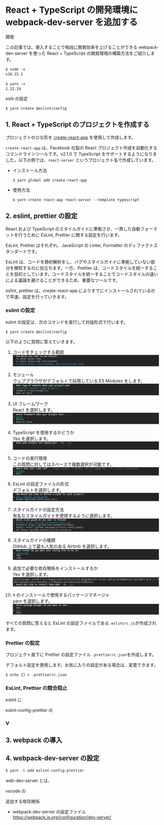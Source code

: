 # React + TypeScript の開発環境に webpack-dev-server を追加する

開発

この記事では、導入することで格段に開発効率を上げることができる webpack-dev-server を使った React + TypeScript の開発環境の構築方法をご紹介します。

```shell
$ node -v
v16.15.1

$ yarn -v
1.22.19
```

eslit の設定

```shell
$ yarn create @eslint/config
```

## 1. React + TypeScript のプロジェクトを作成する

プロジェクトのひな形を [create-react-app](https://create-react-app.dev/) を使用して作成します。

`create-react-app` は、Facebook 社製の React プロジェクト作成を自動化するコマンドラインツールです。v2.1.0 で TypeScript をサポートするようになりました。以下の例では、`react-server` というプロジェクト名で作成しています。

- インストール方法

  ```shell
  $ yarn global add create-react-app
  ```

- 使用方法
  ```shell
  $ yarn create react-app react-server --template typescript
  ```

## 2. eslint, prettier の設定

React および TypeScript のスタイルガイドに準拠させ、一貫した自動フォーマットを行うために EsLint, Prettier に関する設定を行います。

EsLint, Prettier はそれぞれ、JavaScript の Linter, Formatter のディファクトスタンダードです。

EsLint は、コードを静的解析をし、バグやスタイルガイドに準拠していない部分を検知するのに役立ちます。一方、Prettier は、コードスタイルを統一することを目的としています。コードスタイルを統一することでコードスタイルの違いによる議論を避けることができるため、重要なツールです。

eslint, prettier は、create-react-app によりすでにインストールされているので早速、設定を行っていきます。

### eslint の設定

eslint の設定は、次のコマンドを実行して対話形式で行います。

```shell
$ yarn create @eslint/config
```

以下のように質問に答えていきます。

1.  コードをチェックする範囲
    ![](images/1.png)
2.  モジュール  
     ウェブブラウザがデフォルトで採用している ES Modules をします。
    ![](images/2.png)
3.  UI フレームワーク  
    React を選択します。
    ![](images/3.png)
4.  TypeScript を使用するかどうか  
    Yes を選択します。
    ![](images/4.png)
5.  コードの実行環境  
    この質問に対してはスペースで複数選択が可能です。
    ![](images/5.png)
6.  EsLint の設定ファイルの形式  
    デフォルトを選択します。
    ![](images/6.png)
7.  スタイルガイドの設定方法  
    有名なスタイルガイドを使用するように選択します。
    ![](images/7.png)
8.  スタイルガイドの種類  
    GitHub 上で最も人気のある Airbnb を選択します。
    ![](images/8.png)

9.  追加で必要な依存関係をインストールするか  
    Yes を選択します。
    ![](images/9.png)
10. `9` のインストールで使用するパッケージマネージャ  
    yarn を選択します。
    ![](images/10.png)

すべての質問に答えると EsLint の設定ファイルである`.eslintrc.js`が作成されます。

### Prettier の設定

プロジェクト直下に Prettier の設定ファイル `.prettierrc.json`を作成します。

デフォルト設定を使用します。お気に入りの設定がある場合は、変更できます。

```shell
$ echo {} > .prettierrc.json
```

### EsLint, Prettier の競合阻止

eslint に

eslint-config-prettier の

### V

## 3. webpack の導入

## 4. webpack-dev-server の設定

```sh
$ yarn -D add eslint-config-prettier
```

web-dev-server とは、

vscode の

追加する依存関係

- webpack-dev-server の設定ファイル
  https://webpack.js.org/configuration/dev-server/

